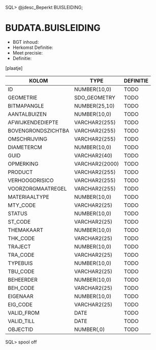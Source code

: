 SQL> @jdesc_Beperkt BUISLEIDING;

# BUDATA.BUISLEIDING

                                                                                                 
* BGT inhoud: 
* Herkomst Definitie: 
* Meet precisie: 
* Definitie: 

[plaatje]

                                      
|KOLOM                           	|TYPE          	|DEFINITIE|                                                           
|------                          	|----          	|-----    |                                                           
|ID                              	|NUMBER(10,0)  	|TODO|                                                                
|GEOMETRIE                       	|SDO_GEOMETRY  	|TODO|                                                                
|BITMAPANGLE                     	|NUMBER(25,10) 	|TODO|                                                                
|AANTALBUIZEN                    	|NUMBER(10,0)  	|TODO|                                                                
|AFWIJKENDEDIEPTE                	|VARCHAR2(255) 	|TODO|                                                                
|BOVENGRONDSZICHTBA              	|VARCHAR2(255) 	|TODO|                                                                
|OMSCHRIJVING                    	|VARCHAR2(255) 	|TODO|                                                                
|DIAMETERCM                      	|NUMBER(10,0)  	|TODO|                                                                
|GUID                            	|VARCHAR2(40)  	|TODO|                                                                
|OPMERKING                       	|VARCHAR2(2000)	|TODO|                                                                
|PRODUCT                         	|VARCHAR2(255) 	|TODO|                                                                
|VERHOOGDRISICO                  	|VARCHAR2(255) 	|TODO|                                                                
|VOORZORGMAATREGEL               	|VARCHAR2(255) 	|TODO|                                                                
|MATERIAALTYPE                   	|NUMBER(10,0)  	|TODO|                                                                
|MTY_CODE                        	|VARCHAR2(25)  	|TODO|                                                                
|STATUS                          	|NUMBER(10,0)  	|TODO|                                                                
|ST_CODE                         	|VARCHAR2(25)  	|TODO|                                                                
|THEMAKAART                      	|NUMBER(10,0)  	|TODO|                                                                
|THK_CODE                        	|VARCHAR2(25)  	|TODO|                                                                
|TRAJECT                         	|NUMBER(10,0)  	|TODO|                                                                
|TRA_CODE                        	|VARCHAR2(25)  	|TODO|                                                                
|TYPEBUIS                        	|NUMBER(10,0)  	|TODO|                                                                
|TBU_CODE                        	|VARCHAR2(25)  	|TODO|                                                                
|BEHEERDER                       	|NUMBER(10,0)  	|TODO|                                                                
|BEH_CODE                        	|VARCHAR2(25)  	|TODO|                                                                
|EIGENAAR                        	|NUMBER(10,0)  	|TODO|                                                                
|EIG_CODE                        	|VARCHAR2(25)  	|TODO|                                                                
|VALID_FROM                      	|DATE          	|TODO|                                                                
|VALID_TILL                      	|DATE          	|TODO|                                                                
|OBJECTID                        	|NUMBER(,0)    	|TODO|                                                                
SQL> spool off
